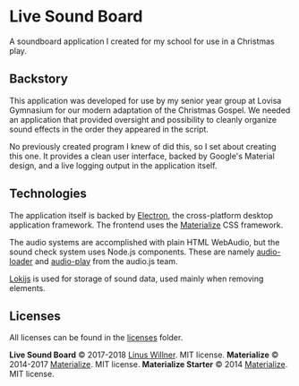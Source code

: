 # Live Sound Board

A soundboard application I created for my school for use in a Christmas play.

## Backstory

This application was developed for use by my senior year group at Lovisa Gymnasium for our modern adaptation of the Christmas Gospel. We needed an application that provided oversight and possibility to cleanly organize sound effects in the order they appeared in the script.

No previously created program I knew of did this, so I set about creating this one. It provides a clean user interface, backed by Google's Material design, and a live logging output in the application itself.

## Technologies

The application itself is backed by [Electron](https://electronjs.org/), the cross-platform desktop application framework. The frontend uses the [Materialize](http://materializecss.com) CSS framework.

The audio systems are accomplished with plain HTML WebAudio, but the sound check system uses Node.js components. These are namely [audio-loader](https://github.com/audiojs/audio-loader) and [audio-play](https://github.com/audiojs/audio-play) from the audio.js team.

[Lokijs](http://lokijs.org) is used for storage of sound data, used mainly when removing elements.

## Licenses

All licenses can be found in the [licenses](licenses) folder.

**Live Sound Board** © 2017-2018 [Linus Willner](https://github.com/LWTechGaming). MIT license.
**Materialize** © 2014-2017 [Materialize](http://materializecss.com). MIT license.
**Materialize Starter** © 2014 [Materialize](http://materializecss.com). MIT license.
